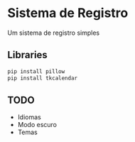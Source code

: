 
# Sistema de Registro

Um sistema de registro simples

## Libraries

```bash
pip install pillow
pip install tkcalendar
```

## TODO
- Idiomas   
- Modo escuro      
- Temas
    
